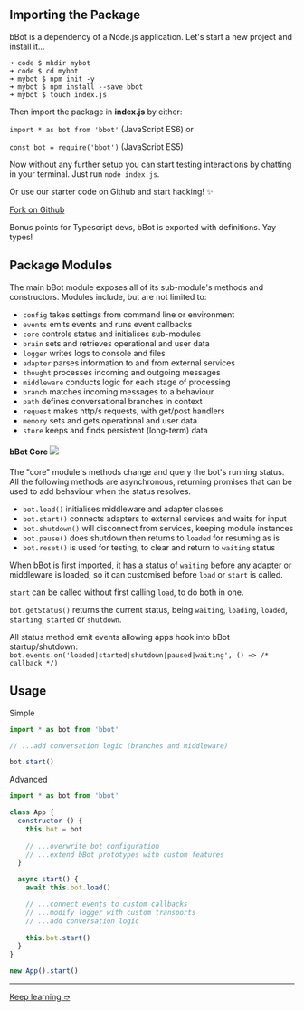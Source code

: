 ## Importing the Package

bBot is a dependency of a Node.js application.
Let's start a new project and install it...

```shell
➜ code $ mkdir mybot
➜ code $ cd mybot
➜ mybot $ npm init -y
➜ mybot $ npm install --save bbot
➜ mybot $ touch index.js
```

Then import the package in **index.js** by either:

`import * as bot from 'bbot'` (JavaScript ES6) or

`const bot = require('bbot')` (JavaScript ES5)

Now without any further setup you can start testing interactions by chatting in
your terminal. Just run `node index.js`.

Or use our starter code on Github and start hacking! ✨

<a href="https://github.com/Amazebot/bbot-boilerplate" class="btn btn-secondary">Fork on Github</a>
<!-- <a href="https://glitch.com/edit/#!/remix/bbot-starter" class="btn btn-secondary">Remix on Glitch</a> -->

Bonus points for Typescript devs, bBot is exported with definitions. Yay types!

## Package Modules

The main bBot module exposes all of its sub-module's methods and constructors.
Modules include, but are not limited to:
  - `config`      takes settings from command line or environment
  - `events`      emits events and runs event callbacks
  - `core`        controls status and initialises sub-modules
  - `brain`       sets and retrieves operational and user data
  - `logger`      writes logs to console and files
  - `adapter`     parses information to and from external services
  - `thought`     processes incoming and outgoing messages
  - `middleware`  conducts logic for each stage of processing
  - `branch`      matches incoming messages to a behaviour
  - `path`        defines conversational branches in context
  - `request`     makes http/s requests, with get/post handlers
  - `memory`      sets and gets operational and user data
  - `store`       keeps and finds persistent (long-term) data

#### bBot Core <img src="/img/play.svg" />

The "core" module's methods change and query the bot's running status. All the
following methods are asynchronous, returning promises that can be used to add
behaviour when the status resolves.

- `bot.load()` initialises middleware and adapter classes
- `bot.start()` connects adapters to external services and waits for input
- `bot.shutdown()` will disconnect from services, keeping module instances
- `bot.pause()` does shutdown then returns to `loaded` for resuming as is
- `bot.reset()` is used for testing, to clear and return to `waiting` status

When bBot is first imported, it has a status of `waiting` before any adapter or
middleware is loaded, so it can customised before `load` or `start` is called.

`start` can be called without first calling `load`, to do both in one.

`bot.getStatus()` returns the current status, being `waiting`, `loading`, 
`loaded`, `starting`, `started` or `shutdown`.

All status method emit events allowing apps hook into bBot startup/shutdown:
`bot.events.on('loaded|started|shutdown|paused|waiting', () => /* callback */)`

## Usage

Simple

```js
import * as bot from 'bbot'

// ...add conversation logic (branches and middleware)

bot.start()
```

Advanced

```js
import * as bot from 'bbot'

class App {
  constructor () {
    this.bot = bot
    
    // ...overwrite bot configuration
    // ...extend bBot prototypes with custom features
  }

  async start() {
    await this.bot.load()

    // ...connect events to custom callbacks
    // ...modify logger with custom transports
    // ...add conversation logic
    
    this.bot.start()
  }
}

new App().start()
```
___

<a href="/docs/path" class="btn btn-secondary">Keep learning ➮</a>
